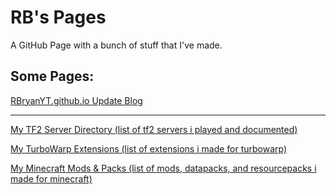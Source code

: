# RB's Pages
A GitHub Page with a bunch of stuff that I've made.

## Some Pages:
[RBryanYT.github.io Update Blog](https://rbryanyt.github.io/update_blog)

---

[My TF2 Server Directory (list of tf2 servers i played and documented)](https://rbryanyt.github.io/tf2_server_dir)

[My TurboWarp Extensions (list of extensions i made for turbowarp)](https://rbryanyt.github.io/turbowarp_extensions)
<!-- [[file directory]](https://rbryanyt.github.io/turbowarp_extensions/files) -->

[My Minecraft Mods & Packs (list of mods, datapacks, and resourcepacks i made for minecraft)](https://rbryanyt.github.io/minecraft_mods_and_packs)